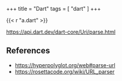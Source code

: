 +++
title = "Dart"
tags = [ "dart" ]
+++

{{< r "a.dart" >}}

<https://api.dart.dev/dart-core/Uri/parse.html>

## References

- <https://hyperpolyglot.org/web#parse-url>
- <https://rosettacode.org/wiki/URL_parser>
